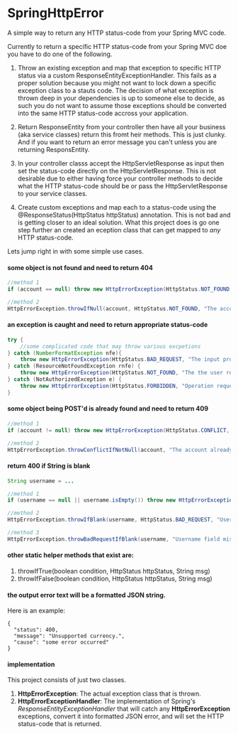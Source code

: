 # SpringHttpError
A simple way to return any HTTP status-code from your Spring MVC code.  

Currently to return a specific HTTP status-code from your Spring MVC doe you have to do one of the following.

1)  Throw an existing exception and map that exception to specific HTTP status via a custom ResponseEntityExceptionHandler.  This fails as a proper solution because you might not want to lock down a specific exception class to a stauts code.  The decision of what exception is thrown deep in your dependencies is up to someone else to decide, as such you do not want to assume those exceptions should be converted into the same HTTP status-code accross your application.

2)  Return ResponseEntity<SomePojo> from your controller then have all your business (aka service classes) return this fromt heir methods.  This is just clunky.  And if you want to return an error message you can't unless you are returning ResponsEntity<String>.

3)  In your controller classs accept the HttpServletResponse  as input then set the status-code directly on the HttpServletResponse.  This is not desirable due to either having force your controller methods to decide what the HTTP status-code should be or pass the HttpServletResponse to your service classes.

4)  Create custom exceptions and map each to a status-code using the @ResponseStatus(HttpStatus httpStatus) annotation.  This is not bad and is getting closer to an ideal solution.  What this project does is go one step further an created an eception class that can get mapped to *any* HTTP status-code.


Lets jump right in with some simple use cases.

#### some object is not found and need to return 404
```java
//method 1
if (account == null) throw new HttpErrorException(HttpStatus.NOT_FOUND, "The account requested for is not found.");

//method 2
HttpErrorException.throwIfNull(account, HttpStatus.NOT_FOUND, "The account requested for is not found.");
```

#### an exception is caught and need to return appropriate status-code
```java
try {
    //some complicated code that may throw various excpetions
} catch (NumberFormatException nfe){
    throw new HttpErrorException(HttpStatus.BAD_REQUEST, "The input provided is not in proper format.", nfe);
} catch (ResourceNotFoundException rnfe) {
    throw new HttpErrorException(HttpStatus.NOT_FOUND, "The the user requested for is not found.", nfe);
} catch (NotAuthorizedException e) {
    throw new HttpErrorException(HttpStatus.FORBIDDEN, "Operation requested is not allowed.", nfe);
}
```

#### some object being POST'd is already found and need to return 409
```java
//method 1
if (account != null) throw new HttpErrorException(HttpStatus.CONFLICT, "The account requested for is not found.");

//method 2
HttpErrorException.throwConflictIfNotNull(account, "The account already exists.");
```

#### return 400 if String is blank
```java
String username = ...

//method 1
if (username == null || username.isEmpty()) throw new HttpErrorException(HttpStatus.BAD_REQUEST, "Username field missing from input request.");

//method 2
HttpErrorException.throwIfBlank(username, HttpStatus.BAD_REQUEST, "Username field missing from input request.");

//method 3
HttpErrorException.throwBadRequestIfBlank(username, "Username field missing from input request.");
```

#### other static helper methods that exist are:
1. throwIfTrue(boolean condition, HttpStatus httpStatus, String msg)
2. throwIfFalse(boolean condition, HttpStatus httpStatus, String msg)

#### the output error text will be a formatted JSON string.  
Here is an example:
```
{  
  "status": 400,  
  "message": "Unsupported currency.",  
  "cause": "some error occurred"  
}  
```

#### implementation
This project consists of just two classes.
1)  **HttpErrorException**:  The actual exception class that is thrown.
2)  **HttpErrorExceptionHandler**:  The implementation of Spring's *ResponseEntityExceptionHandler* that will catch any **HttpErrorException** exceptions, convert it into formatted JSON error, and will set the HTTP status-code that is returned.
